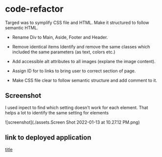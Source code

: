 # code-refactor
Targed was to symplify CSS file and HTML. Make it structured to follow semantic HTML.

 * Rename Div to Main, Aside, Footer and Header.

 * Remove identical items
   Identify and remove the same classes which included the same parameters (as text, colors etc.)

 * Add accessible alt attributes to all images (explane the image content).

 * Assign ID for to links to bring user to correct section of page.
 
 * Make CSS file clear to follow semantic structure and add comment to it.

## Screenshot
 I used inpect to find which setting doesn't work for each element. That helps a lot to identify the same setting for elements

![screenshot](./assets.Screen Shot 2022-01-13 at 10.27.12 PM.png)

## link to deployed application
 [title](https://maryiavinogradova.github.io/code-refactor/)